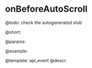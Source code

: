 onBeforeAutoScroll
=============

@todo:
	check the autogenerated stub

@short:
	

@params:

@example:


@template:	api_event
@descr:

